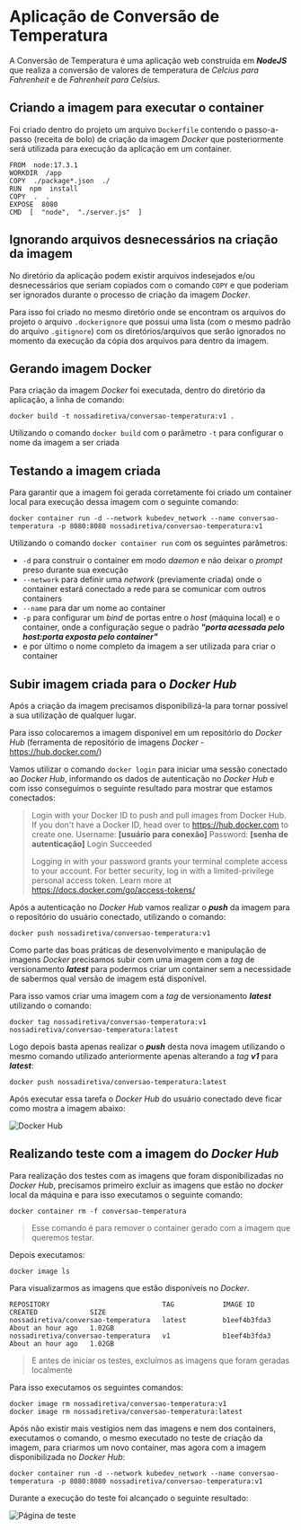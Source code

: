 # Aplicação de Conversão de Temperatura

A Conversão de Temperatura é uma aplicação web construída em ***NodeJS*** que realiza a conversão de valores de temperatura de *Celcius para Fahrenheit* e de *Fahrenheit para Celsius*.

## Criando a imagem para executar o container

Foi criado dentro do projeto um arquivo `Dockerfile` contendo o passo-a-passo (receita de bolo) de criação da imagem *Docker* que posteriormente será utilizada para execução da aplicação em um container.

    FROM  node:17.3.1
    WORKDIR  /app
    COPY  ./package*.json  ./
    RUN  npm  install
    COPY  .  .
    EXPOSE  8080
    CMD  [  "node",  "./server.js"  ]

## Ignorando arquivos desnecessários na criação da imagem

No diretório da aplicação podem existir arquivos indesejados e/ou desnecessários que seriam copiados com o comando `COPY` e que poderiam ser ignorados durante o processo de criação da imagem *Docker*.

Para isso foi criado no mesmo diretório onde se encontram os arquivos do projeto o arquivo `.dockerignore` que possui uma lista (com o mesmo padrão do arquivo `.gitignore`) com os diretórios/arquivos que serão ignorados no momento da execução da cópia dos arquivos para dentro da imagem.

## Gerando imagem Docker

Para criação da imagem *Docker* foi executada, dentro do diretório da aplicação, a linha de comando:

    docker build -t nossadiretiva/conversao-temperatura:v1 .

Utilizando o comando `docker build` com o parâmetro `-t` para configurar o nome da imagem a ser criada

## Testando a imagem criada

Para garantir que a imagem foi gerada corretamente foi criado um container local para execução dessa imagem com o seguinte comando:

    docker container run -d --network kubedev_network --name conversao-temperatura -p 8080:8080 nossadiretiva/conversao-temperatura:v1

Utilizando o comando `docker container run` com os seguintes parâmetros:
- `-d` para construir o container em modo *daemon* e não deixar o *prompt* preso durante sua execução
- `--network` para definir uma *network* (previamente criada) onde o container estará conectado a rede  para se comunicar com outros containers
- `--name` para dar um nome ao container
- `-p` para configurar um *bind* de portas entre o *host* (máquina local) e o container, onde a configuração segue o padrão ***"porta acessada pelo host:porta exposta pelo container"***
- e por último o nome completo da imagem a ser utilizada para criar o container

## Subir imagem criada para o *Docker Hub*

Após a criação da imagem precisamos disponibilizá-la para tornar possível a sua utilização de qualquer lugar.

Para isso colocaremos a imagem disponível em um repositório do *Docker Hub* (ferramenta de repositório de imagens *Docker* - https://hub.docker.com/)

Vamos utilizar o comando `docker login` para iniciar uma sessão conectado ao *Docker Hub*, informando os dados de autenticação no *Docker Hub* e com isso conseguimos o seguinte resultado para mostrar que estamos conectados:
> Login with your Docker ID to push and pull images from Docker Hub. If you don't have a Docker ID, head over to https://hub.docker.com to create one.
Username: **[usuário para conexão]**
Password: **[senha de autenticação]**
Login Succeeded
> 
>Logging in with your password grants your terminal complete access to your account.
For better security, log in with a limited-privilege personal access token. Learn more at https://docs.docker.com/go/access-tokens/

Após a autenticação no *Docker Hub* vamos realizar o ***push*** da imagem para o repositório do usuário conectado, utilizando o comando:

    docker push nossadiretiva/conversao-temperatura:v1

Como parte das boas práticas de desenvolvimento e manipulação de imagens *Docker* precisamos subir com uma imagem com a *tag* de versionamento ***latest*** para podermos criar um container sem a necessidade de sabermos qual versão de imagem está disponível.

Para isso vamos criar uma imagem com a *tag* de versionamento ***latest*** utilizando o comando:

    docker tag nossadiretiva/conversao-temperatura:v1 nossadiretiva/conversao-temperatura:latest

Logo depois basta apenas realizar o ***push*** desta nova imagem utilizando o mesmo comando utilizado anteriormente apenas alterando a *tag* ***v1*** para ***latest***:

    docker push nossadiretiva/conversao-temperatura:latest

Após executar essa tarefa o *Docker Hub* do usuário conectado deve ficar como mostra a imagem abaixo:

![Docker Hub](https://github.com/nossadiretiva/imagens/blob/master/hub_conversao_temperatura.png?raw=true)

## Realizando teste com a imagem do *Docker Hub*

Para realização dos testes com as imagens que foram disponibilizadas no *Docker Hub*, precisamos primeiro excluir as imagens que estão no *docker* local da máquina e para isso executamos o seguinte comando:

    docker container rm -f conversao-temperatura

> Esse comando é para remover o container gerado com a imagem que queremos testar.

Depois executamos:

    docker image ls

Para visualizarmos as imagens que estão disponíveis no *Docker*.

    REPOSITORY                            TAG            IMAGE ID       CREATED             SIZE
    nossadiretiva/conversao-temperatura   latest         b1eef4b3fda3   About an hour ago   1.02GB
    nossadiretiva/conversao-temperatura   v1             b1eef4b3fda3   About an hour ago   1.02GB

> E antes de iniciar os testes, excluímos as imagens que foram geradas localmente

Para isso executamos os seguintes comandos:

    docker image rm nossadiretiva/conversao-temperatura:v1
    docker image rm nossadiretiva/conversao-temperatura:latest

Após não existir mais vestígios nem das imagens e nem dos containers, executamos o comando, o mesmo executado no teste de criação da imagem, para criarmos um novo container, mas agora com a imagem disponibilizada no *Docker Hub*:

    docker container run -d --network kubedev_network --name conversao-temperatura -p 8080:8080 nossadiretiva/conversao-temperatura:v1
    
Durante a execução do teste foi alcançado o seguinte resultado:

![Página de teste](https://github.com/nossadiretiva/imagens/blob/master/teste_conversao_temperatura.png?raw=true)
